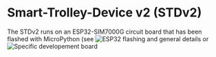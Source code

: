 # Smart-Trolley-Device v2 (STDv2)
The STDv2 runs on an ESP32-SIM7000G circuit board that has been flashed with MicroPython
(see ![ESP32 flashing and general details](https://github.com/18684092/ESP32-MicroPython) or
![Specific developement board](https://github.com/18684092/CAR)
